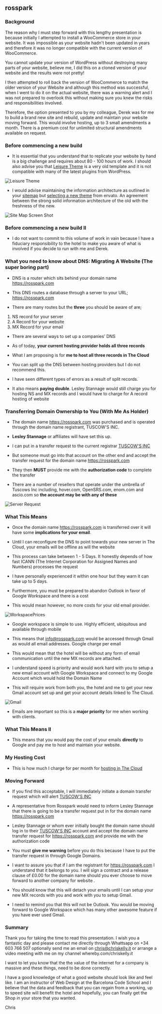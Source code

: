 ## rosspark

### Background

The reason why I must step forward with this lengthy presentation is because initially I attempted to install a WooCommerce store in your website. It was impossible as your website hadn't been updated in years and therefore it was no longer compatible with the current version of WooCommerce. 

You cannot update your version of WordPress without destroying many parts of your website, believe me, I did this on a cloned version of your website and the results were not pretty!

I then attempted to roll back the version of WooCommerce to match the older version of your Website and although this method was successful, when I went to do it on the actual website, there was a warning alert and I was not prepared to overlook this without making sure you knew the risks and responsibilities involved. 

Therefore, the option presented to you by my colleague, Derek was for me to build a brand new site and rebuild, update and maintain your website moving forward. This would involve hosting, up to 3 small amendments a month. There is a premium cost for unlimited structural amendments available on request.   

### Before commencing a new build 

* It is essential that you understand that to replicate your website by hand is a big challenge and requires about 80 - 100 hours of work. I should also advise you that
[Leisure Theme](https://demo.curlythemes.com/hotel-wp/) is a very old template and it is not compatible with many of the latest plugins from WordPress. 

![Leisure Theme](https://res.cloudinary.com/chriskelly-it/image/upload/v1644698740/Screenshot_2022-02-12_at_21.45.28_mzu17t.png)

* I would advise maintaining the information architecture as outlined in your [sitemap](https://octopus.do/kkgshwqy3xa) but [selecting a new theme](https://elements.envato.com/wordpress/hotel) from envato. An agreement between the strong solid information architecture of the old with the freshness of the new.

![Site Map Screen Shot](https://res.cloudinary.com/chriskelly-it/image/upload/v1644658965/Screenshot_2022-02-12_at_10.28.15_ijifx9.png)

### Before commencing a new build II

* I do not want to commit to this volume of work in vain because I have a fiduciary responsibility to the hotel to make you aware of what is involved if you decide to run with me and Derek.  

### What you need to know about DNS: Migrating A Website (The super boring part)

* DNS is a router which sits behind your domain name https://rosspark.com 

* This DNS routes a database through a server to your URL; https://rosspark.com 

* There are many routes but the **three** you should be aware of are; 

1. NS record for your server 
2. A Record for your website 
3. MX Record for your email 

* There are several ways to set up a companies' DNS

* As of today, **your current hosting provider holds all three records** 

* What I am proposing is for **me to host all three records in The Cloud** 

* You can split up the DNS between hosting providers but I do not recommend this. 

* I have seen different types of errors as a result of split records.  

* It also means **paying double**. Lesley Stannage would still charge you for hosting NS and MX records and I would have to charge for A record hosting of website 

### Transferring Domain Ownership to You (With Me As Holder) 

* The domain name https://rosspark.com was purchased and is operated through the domain name registrant, TUSCOW'S INC. 

* **Lesley Stannage** or affiliates will have set this up. 

* I can put in a transfer request to the current registrar [TUSCOW'S INC](https://tucows.com/)

* But someone must go into that account on the other end and accept the transfer request for the domain name https://rosspark.com

* They then **MUST** provide me with the **authorization code** to complete the transfer 

* There are a number of resellers that operate under the umbrella of Tuscows Inc including, hover.com, OpenSRS.com, enom.com and ascio.com so **the account may be with any of these** 

![Server Request](https://res.cloudinary.com/ckellytv/image/upload/v1644664532/Screenshot_2022-02-12_at_12.15.07_mp53ab.png)

### What This Means 

* Once the domain name https://rosspark.com is transferred over it will have some **implications for your email**.

* Until I can reconfigure the DNS to point towards your new server in The Cloud, your emails will be offline as will the website

* This process can take between 1 - 5 Days. It honestly depends of how fast ICANN (The Internet Corporation for Assigned Names and Numbers) processes the request

* I have personally experienced it within one hour but they warn it can take up to 5 days. 

* Furthermore, you must be prepared to abandon Outlook in favor of Google Workspace and there is a cost

* This would mean however, no more costs for your old email provider.  

![WorkspacePrices](https://res.cloudinary.com/chriskelly-it/image/upload/v1644665602/Screenshot_2022-02-12_at_12.32.31_wtyzdk.png)

* Google workspace is simple to use. Highly efficient, ubiquitous and available through mobile

* This means that info@rosspark.com would be accessed through Gmail as would all email addresses. Google charge per email

* This would mean that the hotel will be without any form of email communication until the new MX records are attached. 

* I understand speed is priority and would work hard with you to setup a new email account with Google Workspace and connect to my Google Account which would hold the Domain Name

* This will require work from both you, the hotel and me to get your new Gmail account set up and get your account details linked to The Cloud. 

![Gmail](https://res.cloudinary.com/chriskelly-it/image/upload/v1644666079/Screenshot_2022-02-12_at_12.40.59_oolgjn.png)  

* Emails are important so this is a **major priority** for me when working with clients.  

### What This Means II

* This means that you would pay the cost of your emails **directly** to Google and pay me to host and maintain your website. 

### My Hosting Cost

* This is how much I charge for per month for [hosting in The Cloud](https://checkout.stripe.com/pay/cs_live_a1uWXLVJLBDhSnpcPVRoIeXspnBVCXNpNXvKPVMiaksJo8ASlRmrVLYW5c#fidkdWxOYHwnPyd1blppbHNgWjA0T1BSRzZJUWR8UDZTYV9nZkYycm5EaDIwYG5ISEdDdmtzZ3VENHw1R2xwTzRiY2BHUDJRcV9DTmNfT0ZKSFRCQGFmf2ZBMEtBaGdsb2I2PVExfUBURz1CNTVddXZ8VGBKdycpJ3VpbGtuQH11anZgYUxhJz8nZks3ZENSYVc2Z0hzM2gxYFBSJyknd2BjYHd3YHcnPydtcXF1dj8qKmZtd2x2bmBpaXwrbHEqJ3gl) 

### Moving Forward 
 
* If you find this acceptable, I will immediately initiate a domain transfer request which will alert [TUSCOW'S INC](https://tucows.com/) 

* A representative from Rosspark would need to inform Lesley Stannage that there is going to be a transfer request put in for the domain name https://rosspark.com 

* Lesley Stannage or whom ever initially bought the domain name should log in to their [TUSCOW'S INC](https://tucows.com/) account and accept the domain name transfer request for https://rosspark.com and provide me with the authorization code 

* You must **give me warning** before you do this because I have to put the transfer request in through Google Domains. 

* I want to assure you that if I am the registrant for https://rosspark.com I understand that it belongs to you. I will sign a contract and a release clause of £0.00 for the domain name should you ever choose to move forward to another company for website . 

* You should know that this will detach your emails until I can setup your new MX records with you and work with you to setup Gmail. 

* I need to remind you that this will not be Outlook. You would be moving forward to Google Workspace which has many other awesome feature if you have ever used Gmail.

### Summary 

Thank you for taking the time to read this presentation. I wish you a fantastic day and please contact me directly through Whattsapp on +34 603 766 507 optionally send me an email on chris@chriskelly.it or arrange a video meeting with me on my channel whereby.com/chriskelly.it

I want to let you know that the the value of the internet for a company is massive and these things, need to be done correctly. 

I have a good knowledge of what a good website should look like and feel like. I am an instructor of Web Design at the Barcelona Code School and I believe that the data and feedback that you can regain from a working, up to speed site will benefit the hotel and hopefully, you can finally get the Shop in your store that you wanted.

Chris 
